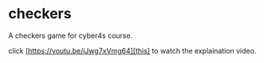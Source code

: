 # checkers
A checkers game for cyber4s course.

click [https://youtu.be/iJwg7xVmg64][this] to watch the explaination video.

